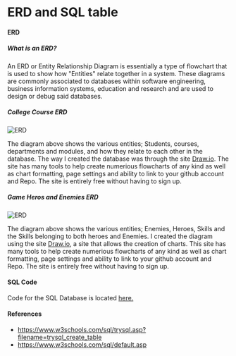 # ERD and SQL table

#### ERD
##### What is an ERD?
An ERD or Entity Relationship Diagram is essentially a type of flowchart that is used to show how "Entities" relate together in a system. These diagrams are commonly associated to databases within software engineering, business information systems, education and research and are used to design or debug said databases.

##### College Course ERD
![ERD](https://github.com/LBruni98/ERD-and-SQL-table/blob/master/ERD%20Diagram.jpg)

The diagram above shows the various entities; Students, courses, departments and modules, and how they relate to each other in the database.
The way I created the database was through the site [Draw.io]. The site has many tools to help create numerious flowcharts of any kind as well as chart formatting, page settings and ability to link to your github account and Repo. The site is entirely free without having to sign up.

##### Game Heros and Enemies ERD
![ERD](https://github.com/LBruni98/ERD-and-SQL-table/blob/master/ERD%20Diagram%20for%20Game.png)

The diagram above shows the various entities; Enemies, Heroes, Skills and the Skills belonging to both heroes and Enemies. I created the diagram using the site [Draw.io], a site that allows the creation of charts. This site has many tools to help create numerious flowcharts of any kind as well as chart formatting, page settings and ability to link to your github account and Repo. The site is entirely free without having to sign up.

[Draw.io]: https://www.draw.io
#### SQL Code

Code for the SQL Database is located [here.](https://github.com/LBruni98/ERD-and-SQL-table/blob/master/Database.sql)

#### References
* https://www.w3schools.com/sql/trysql.asp?filename=trysql_create_table
* https://www.w3schools.com/sql/default.asp
